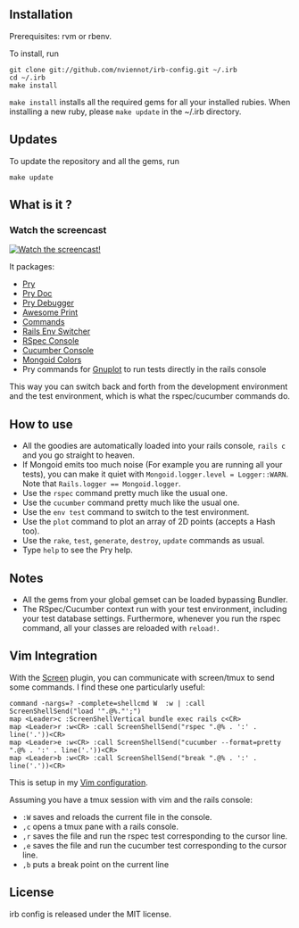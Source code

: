 Installation
------------

Prerequisites: rvm or rbenv.

To install, run

    git clone git://github.com/nviennot/irb-config.git ~/.irb
    cd ~/.irb
    make install

`make install` installs all the required gems for all your installed rubies.
When installing a new ruby, please `make update` in the ~/.irb directory.

Updates
--------

To update the repository and all the gems, run

    make update

What is it ?
------------

### Watch the screencast

[![Watch the screencast!](https://s3.amazonaws.com/velvetpulse/screencasts/irb-config-screencast.jpg)](http://velvetpulse.com/2012/11/19/improve-your-ruby-workflow-by-integrating-vim-tmux-pry/)

It packages:
- [Pry](https://github.com/pry/pry)
- [Pry Doc](https://github.com/pry/pry-doc)
- [Pry Debugger](https://github.com/nixme/pry-debugger)
- [Awesome Print](https://github.com/michaeldv/awesome_print)
- [Commands](https://github.com/rails/commands)
- [Rails Env Switcher](https://github.com/nviennot/rails-env-switcher)
- [RSpec Console](https://github.com/nviennot/rspec-console)
- [Cucumber Console](https://github.com/nviennot/cucumber-console)
- [Mongoid Colors](https://github.com/nviennot/mongoid-colors)
- Pry commands for [Gnuplot](https://github.com/rdp/ruby_gnuplot)
  to run tests directly in the rails console

This way you can switch back and forth from the development environment and the
test environment, which is what the rspec/cucumber commands do.

How to use
----------

* All the goodies are automatically loaded into your rails console, `rails c`
  and you go straight to heaven.
* If Mongoid emits too much noise (For example you are running all your tests),
  you can make it quiet with `Mongoid.logger.level = Logger::WARN`.  Note that
  `Rails.logger == Mongoid.logger`.
* Use the `rspec` command pretty much like the usual one.
* Use the `cucumber` command pretty much like the usual one.
* Use the `env test` command to switch to the test environment.
* Use the `plot` command to plot an array of 2D points (accepts a Hash too).
* Use the `rake`, `test`, `generate`, `destroy`, `update` commands as usual.
* Type `help` to see the Pry help.

Notes
-----

* All the gems from your global gemset can be loaded bypassing Bundler.
* The RSpec/Cucumber context run with your test environment, including your test
  database settings.  Furthermore, whenever you run the rspec command, all your
  classes are reloaded with `reload!`.

Vim Integration
----------------

With the [Screen](https://github.com/ervandew/screen) plugin, you can
communicate with screen/tmux to send some commands. I find these one
particularly useful:

    command -nargs=? -complete=shellcmd W  :w | :call ScreenShellSend("load '".@%."';")
    map <Leader>c :ScreenShellVertical bundle exec rails c<CR>
    map <Leader>r :w<CR> :call ScreenShellSend("rspec ".@% . ':' . line('.'))<CR>
    map <Leader>e :w<CR> :call ScreenShellSend("cucumber --format=pretty ".@% . ':' . line('.'))<CR>
    map <Leader>b :w<CR> :call ScreenShellSend("break ".@% . ':' . line('.'))<CR>

This is setup in my [Vim configuration](https://github.com/nviennot/vim-config/).

Assuming you have a tmux session with vim and the rails console:
* `:W` saves and reloads the current file in the console.
* `,c` opens a tmux pane with a rails console.
* `,r` saves the file and run the rspec test corresponding to the cursor line.
* `,e` saves the file and run the cucumber test corresponding to the cursor line.
* `,b` puts a break point on the current line

License
--------

irb config is released under the MIT license.
